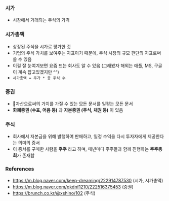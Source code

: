 ### 시가
- 시장에서 거래되는 주식의 가격

### 시가총액
- 상장된 주식을 시가로 평가한 것
- 기업의 주식 가치를 보여주는 지표이기 때문에, 주식 시장의 규모 판단의 지표로써 쓸 수 있음
- 이걸 잘 눈여겨보면 요즘 뜨는 회사도 알 수 있음 (그래봤자 해외는 애플, MS, 구글이 계속 잡고있겠지만 ^^)
- `시가총액 = 주가 * 총 주식 수`

### 증권
- 자산으로써의 가치를 가질 수 있는 모든 문서를 일컫는 모든 문서
- **화폐증권 (수표, 어음 등)** 과 **자본증권 (주식, 채권 등)** 이 있음

### 주식
- 회사에서 자본금을 위해 발행하여 판매하고, 일정 수익을 다시 투자자에게 제공한다는 의미의 증서
- 이 증서를 구매한 사람을 **주주** 라고 하며, 매년마다 주주들과 함께 진행하는 **주주총회**가 존재함

### References
- https://m.blog.naver.com/keep-dreaming/222914787530 (시가, 시가총액)
- https://m.blog.naver.com/qkdnf1210/222516375453 (증권)
- https://brunch.co.kr/@xshino/102 (주식)